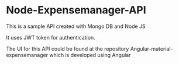 # Node-Expensemanager-API

This is a sample API created with Mongo DB and Node JS

It uses JWT token for authentication.

The UI for this API could be found at the repository Angular-material-expensemanager which is developed using Angular
